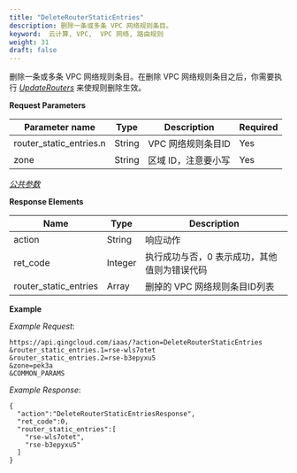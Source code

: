 ```yaml
---
title: "DeleteRouterStaticEntries"
description: 删除一条或多条 VPC 网络规则条目。
keyword:  云计算, VPC,  VPC 网络, 路由规则
weight: 31
draft: false
---
```




删除一条或多条 VPC 网络规则条目。在删除 VPC 网络规则条目之后，你需要执行 [_UpdateRouters_](../update_routers/) 来使规则删除生效。

**Request Parameters**

| Parameter name | Type | Description | Required |
| --- | --- | --- | --- |
| router_static_entries.n | String |  VPC 网络规则条目ID | Yes |
| zone | String | 区域 ID，注意要小写 | Yes |

[_公共参数_](../../get_api/parameters/)

**Response Elements**

| Name | Type | Description |
| --- | --- | --- |
| action | String | 响应动作 |
| ret_code | Integer | 执行成功与否，0 表示成功，其他值则为错误代码 |
| router_static_entries | Array | 删掉的 VPC 网络规则条目ID列表 |

**Example**

_Example Request_:

```
https://api.qingcloud.com/iaas/?action=DeleteRouterStaticEntries
&router_static_entries.1=rse-wls7otet
&router_static_entries.2=rse-b3epyxu5
&zone=pek3a
&COMMON_PARAMS
```

_Example Response_:

```
{
  "action":"DeleteRouterStaticEntriesResponse",
  "ret_code":0,
  "router_static_entries":[
    "rse-wls7otet",
    "rse-b3epyxu5"
  ]
}
```
